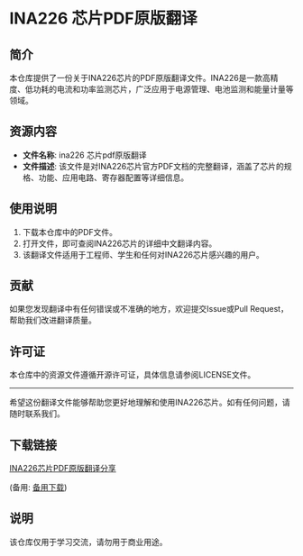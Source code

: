 # INA226 芯片PDF原版翻译

## 简介
本仓库提供了一份关于INA226芯片的PDF原版翻译文件。INA226是一款高精度、低功耗的电流和功率监测芯片，广泛应用于电源管理、电池监测和能量计量等领域。

## 资源内容
- **文件名称**: ina226 芯片pdf原版翻译
- **文件描述**: 该文件是对INA226芯片官方PDF文档的完整翻译，涵盖了芯片的规格、功能、应用电路、寄存器配置等详细信息。

## 使用说明
1. 下载本仓库中的PDF文件。
2. 打开文件，即可查阅INA226芯片的详细中文翻译内容。
3. 该翻译文件适用于工程师、学生和任何对INA226芯片感兴趣的用户。

## 贡献
如果您发现翻译中有任何错误或不准确的地方，欢迎提交Issue或Pull Request，帮助我们改进翻译质量。

## 许可证
本仓库中的资源文件遵循开源许可证，具体信息请参阅LICENSE文件。

---

希望这份翻译文件能够帮助您更好地理解和使用INA226芯片。如有任何问题，请随时联系我们。

## 下载链接
[INA226芯片PDF原版翻译分享](https://pan.quark.cn/s/3f2aa8954ead) 

(备用: [备用下载](https://pan.baidu.com/s/15iqNCKRH6WdoWA-58SEwkw?pwd=1234))

## 说明

该仓库仅用于学习交流，请勿用于商业用途。
